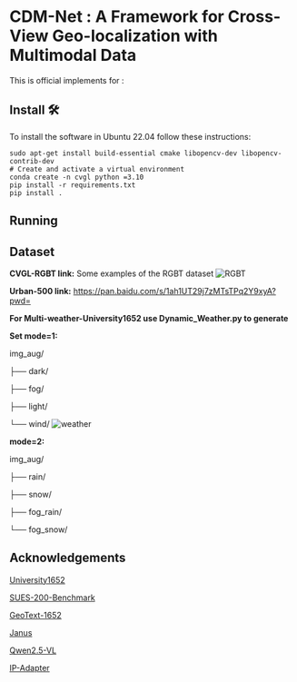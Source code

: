 # CDM-Net : A Framework for Cross-View Geo-localization with Multimodal Data

This is official implements for :

## Install 🛠️

To install the software in Ubuntu 22.04 follow these instructions:

```
sudo apt-get install build-essential cmake libopencv-dev libopencv-contrib-dev
# Create and activate a virtual environment
conda create -n cvgl python =3.10
pip install -r requirements.txt
pip install .
```

## Running



## Dataset

**CVGL-RGBT link:**
Some examples of the RGBT dataset
![RGBT](RGBT.png)


**Urban-500   link:** https://pan.baidu.com/s/1ah1UT29j7zMTsTPq2Y9xyA?pwd=



**For Multi-weather-University1652 use Dynamic_Weather.py to generate**

**Set mode=1:**

img_aug/

├── dark/

├── fog/

├── light/

└── wind/
![weather](weather.png)

**mode=2:**

img_aug/

├── rain/

├── snow/

├── fog_rain/

└── fog_snow/

## Acknowledgements

[University1652](https://github.com/layumi/University1652-Baseline)

[SUES-200-Benchmark](https://github.com/Reza-Zhu/SUES-200-Benchmark)

[GeoText-1652](https://github.com/MultimodalGeo/GeoText-1652)

[Janus](https://github.com/deepseek-ai/Janus)

[Qwen2.5-VL](https://github.com/QwenLM/Qwen2.5-VL)

[IP-Adapter](https://github.com/tencent-ailab/IP-Adapter)


